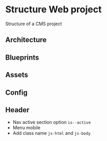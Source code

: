 # Structure Web project
Structure of a CMS project

## Architecture

## Blueprints

## Assets

## Config

## Header
- Nav active section option `is--active`
- Menu mobile
- Add class name `js-html` and `js-body`

